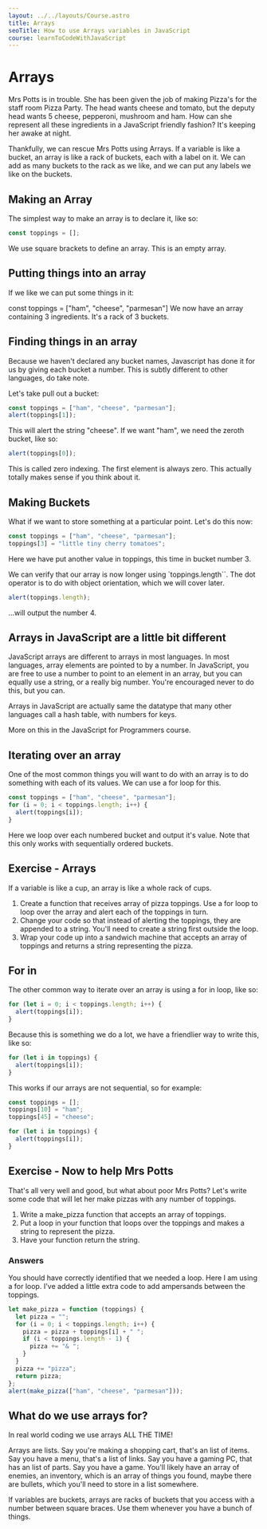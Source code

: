 ```yaml
---
layout: ../../layouts/Course.astro
title: Arrays
seoTitle: How to use Arrays variables in JavaScript
course: learnToCodeWithJavaScript
---
```


# Arrays

Mrs Potts is in trouble. She has been given the job of making Pizza's for the staff room Pizza Party. The head wants cheese and tomato, but the deputy head wants 5 cheese, pepperoni, mushroom and ham. How can she represent all these ingredients in a JavaScript friendly fashion? It's keeping her awake at night.

Thankfully, we can rescue Mrs Potts using Arrays. If a variable is like a bucket, an array is like a rack of buckets, each with a label on it. We can add as many buckets to the rack as we like, and we can put any labels we like on the buckets.

## Making an Array

The simplest way to make an array is to declare it, like so:

```js
const toppings = [];
```

We use square brackets to define an array. This is an empty array.

## Putting things into an array

If we like we can put some things in it:

const toppings = ["ham", "cheese", "parmesan"]
We now have an array containing 3 ingredients. It's a rack of 3 buckets.

## Finding things in an array

Because we haven't declared any bucket names, Javascript has done it for us by giving each bucket a number. This is subtly different to other languages, do take note.

Let's take pull out a bucket:

```js
const toppings = ["ham", "cheese", "parmesan"];
alert(toppings[1]);
```

This will alert the string "cheese". If we want "ham", we need the zeroth bucket, like so:

```js
alert(toppings[0]);
```

This is called zero indexing. The first element is always zero. This actually totally makes sense if you think about it.

## Making Buckets

What if we want to store something at a particular point. Let's do this now:

```js
const toppings = ["ham", "cheese", "parmesan"];
toppings[3] = "little tiny cherry tomatoes";
```

Here we have put another value in toppings, this time in bucket number 3.

We can verify that our array is now longer using `toppings.length``. The dot operator is to do with object orientation, which we will cover later.

```js
alert(toppings.length);
```

...will output the number 4.

## Arrays in JavaScript are a little bit different

JavaScript arrays are different to arrays in most languages. In most languages, array elements are pointed to by a number. In JavaScript, you are free to use a number to point to an element in an array, but you can equally use a string, or a really big number. You're encouraged never to do this, but you can.

Arrays in JavaScript are actually same the datatype that many other languages call a hash table, with numbers for keys.

More on this in the JavaScript for Programmers course.

## Iterating over an array

One of the most common things you will want to do with an array is to do something with each of its values. We can use a for loop for this.

```js
const toppings = ["ham", "cheese", "parmesan"];
for (i = 0; i < toppings.length; i++) {
  alert(toppings[i]);
}
```

Here we loop over each numbered bucket and output it's value. Note that this only works with sequentially ordered buckets.

## Exercise - Arrays

If a variable is like a cup, an array is like a whole rack of cups.

1. Create a function that receives array of pizza toppings. Use a for loop to loop over the array and alert each of the toppings in turn.
2. Change your code so that instead of alerting the toppings, they are appended to a string. You'll need to create a string first outside the loop.
3. Wrap your code up into a sandwich machine that accepts an array of toppings and returns a string representing the pizza.

## For in

The other common way to iterate over an array is using a for in loop, like so:

```js
for (let i = 0; i < toppings.length; i++) {
  alert(toppings[i]);
}
```

Because this is something we do a lot, we have a friendlier way to write this, like so:

```js
for (let i in toppings) {
  alert(toppings[i]);
}
```

This works if our arrays are not sequential, so for example:

```js
const toppings = [];
toppings[10] = "ham";
toppings[45] = "cheese";

for (let i in toppings) {
  alert(toppings[i]);
}
```

<div class="exercise">

## Exercise - Now to help Mrs Potts

That's all very well and good, but what about poor Mrs Potts? Let's write some code that will let her make pizzas with any number of toppings.

1. Write a make_pizza function that accepts an array of toppings.
2. Put a loop in your function that loops over the toppings and makes a string to represent the pizza.
3. Have your function return the string.

### Answers

You should have correctly identified that we needed a loop. Here I am using a for loop. I've added a little extra code to add ampersands between the toppings.

```js
let make_pizza = function (toppings) {
  let pizza = "";
  for (i = 0; i < toppings.length; i++) {
    pizza = pizza + toppings[i] + " ";
    if (i < toppings.length - 1) {
      pizza += "& ";
    }
  }
  pizza += "pizza";
  return pizza;
};
alert(make_pizza(["ham", "cheese", "parmesan"]));
```

</div>

## What do we use arrays for?

In real world coding we use arrays ALL THE TIME!

Arrays are lists. Say you're making a shopping cart, that's an list of items. Say you have a menu, that's a list of links. Say you have a gaming PC, that has an list of parts. Say you have a game. You'll likely have an array of enemies, an inventory, which is an array of things you found, maybe there are bullets, which you'll need to store in a list somewhere.

If variables are buckets, arrays are racks of buckets that you access with a number between square braces. Use them whenever you have a bunch of things.

